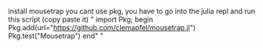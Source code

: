 install mousetrap
you cant use pkg, you have to go into the julia repl and run this script (copy paste it)
"
import Pkg;
begin
    Pkg.add(url="https://github.com/clemapfel/mousetrap.jl")
    Pkg.test("Mousetrap")
end"
"
